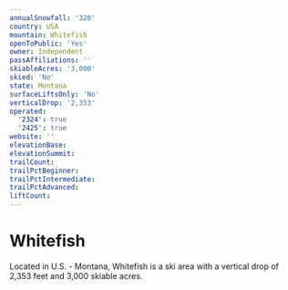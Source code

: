 ```yaml
---
annualSnowfall: '320'
country: USA
mountain: Whitefish
openToPublic: 'Yes'
owner: Independent
passAffiliations: ''
skiableAcres: '3,000'
skied: 'No'
state: Montana
surfaceLiftsOnly: 'No'
verticalDrop: '2,353'
operated:
  '2324': true
  '2425': true
website: ''
elevationBase:
elevationSummit:
trailCount:
trailPctBeginner:
trailPctIntermediate:
trailPctAdvanced:
liftCount:
---
```



# Whitefish

Located in U.S. - Montana, Whitefish is a ski area with a vertical drop of 2,353 feet and 3,000 skiable acres.
